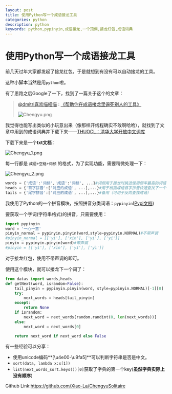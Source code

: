 ```yaml
---
layout: post
title: 使用Python写一个成语接龙工具
categories: python
description: python
keywords: python,pypinyin,成语接龙,一个顶俩,接龙红包,成语词典
---
```





# 使用Python写一个成语接龙工具

前几天过年大家都发起了接龙红包，于是就想到有没有可以自动接龙的工具。

这种小脚本当然是用`python`啦。

有了思路之后Google了一下，找到了一篇关于这个的文章：

> [@dmitri喜欢喵喵喵](https://www.zhihu.com/people/laoqiu-57) : [《帮助你在成语接龙里逼死别人的工具》](https://zhuanlan.zhihu.com/p/78416952)
>
> ![Chengyu.png](https://i.loli.net/2020/09/11/A9dwiDF6c5EJphP.png)

我觉得也能写出类似的小玩意出来（像那样开线程确实不敢啊哈哈），就找到了文章中用到的成语词典并下载下来——[THUOCL：清华大学开放中文词库](http://thuocl.thunlp.org/) 

[THUOCL（THU Open Chinese Lexicon）是由清华大学自然语言处理与社会人文计算实验室整理推出的一套高质量的中文词库。]: http://thuocl.thunlp.org/
[THUOCL面向国内外大学、研究所、企业、机构以及个人免费开放，可用于研究与商业。]: http://thuocl.thunlp.org/

下载下来是一个**txt文档**：

![Chengyu_1.png](https://i.loli.net/2020/09/11/sEPAJ1zWfLFT9uv.png)

每一行都是 `成语+空格+词频` 的格式，为了实现功能，需要稍微处理一下：

![Chengyu_2.png](https://i.loli.net/2020/09/11/DaUfQyel2c86GkR.png)

```python
words = {'成语':'词频','成语':'词频', ...}#词频用于接龙时挑选使用频率最高的词语
heads = {'首字拼音':['对应的成语', ...],...}#用于根据成语首字拼音快速查找下一个词
tails = {'尾字拼音':['对应的成语', ...],...}#备用（可用于反向查找成语）
```

我使用了Python的一个拼音模块，按照拼音分类词语：`pypinyin`([Pypi文档](https://pypi.org/project/pypinyin/))

要获取一个字词(字符串格式)的拼音，只需要使用：

```python
import pypinyin
word = '一心一意'
pinyin_normal = pypinyin.pinyin(word,style=pypinyin.NORMAL)#不带声调
#pinyin_normal = [['yi'], ['xin'], ['yi'], ['yi']]
pinyin = pypinyin.pinyin(word)#带声调
#pinyin = [['yì'], ['xīn'], ['yí'], ['yì']]
```

对于接龙红包，使用不带声调的即可。

使用这个模块，就可以接龙下一个词了：

```python
from datas import words,heads
def getNext(word, israndom=False):
    tail_pinyin = pypinyin.pinyin(word, style=pypinyin.NORMAL)[-1][0]
    try:
        next_words = heads[tail_pinyin]
    except:
        return None
    if israndom:
        next_word = next_words[random.randint(0, len(next_words))]
    else:
        next_word = next_words[0]

    return next_word if next_word else False
```


有一些经验可以分享：

- 使用unicode编码**[\u4e00-\u9fa5]**可以判断字符串是否是中文。
- `sort(data, lambda x:x[1])`
- `list(next_words_sort.keys())[0]`获取了字典的第一个key(**虽然字典实际上没有顺序**)

<!--代码已重构：2020-8-14-->
Github Link:https://github.com/Xiao-La/ChengyuSolitaire
